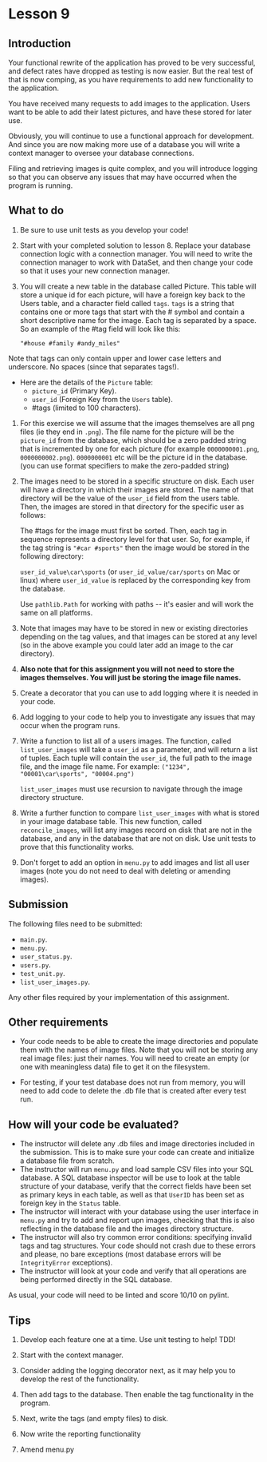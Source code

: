 
# Lesson 9

## Introduction

Your functional rewrite of the application has proved to be very successful, and defect rates have dropped as testing is now easier. But the real test of that is now comping, as you have requirements to add new functionality to the application.

You have received many requests to add images to the application. Users want to be able to add their latest pictures, and have these stored for later use.

Obviously, you will continue to use a functional approach for development. And since you are now making more use of a database you will write a context manager to oversee your database connections.

Filing and retrieving images is quite complex, and you will introduce logging so that you can observe any issues that may have occurred when the program is running.

## What to do

1. Be sure to use unit tests as you develop your code!

1. Start with your completed solution to lesson 8. Replace your database connection logic with a connection manager. You will need to write the connection manager to work with DataSet, and then change your code so that it uses your new connection manager.

1. You will create a new table in the database called Picture. This table will store a unique id for each picture, will have a foreign key back to the Users table, and a character field called ``tags``. ``tags`` is a string that contains one or more tags that start with the # symbol and contain a short descriptive name for the image. Each tag is separated by a space. So an example of the #tag field will look like this:

    `"#house #family #andy_miles"`

Note that tags can only contain upper and lower case letters and underscore. No spaces (since that separates tags!).

* Here are the details of the ``Picture`` table:
    * ``picture_id`` (Primary Key).
    * ``user_id`` (Foreign Key from the ``Users`` table).
    * #tags (limited to 100 characters).

1. For this exercise we will assume that the images themselves are all png files (ie they end in ``.png``). The file name for the picture will be the ``picture_id`` from the database, which should be a zero padded string that is incremented by one for each picture (for example ``0000000001.png``, ``0000000002.png``). ``0000000001`` etc will be the picture id in the database. (you can use format specifiers to make the zero-padded string)

2. The images need to be stored in a specific structure on disk. Each user will have a directory in which their images are stored. The name of that directory will be the value of the ``user_id`` field from the users table. Then, the images are stored in that directory for the specific user as follows:

    The #tags for the image must first be sorted. Then, each tag in sequence represents a directory level for that user. So, for example, if the tag string is
    ``"#car #sports"`` then the image would be stored in the following directory:

    ``user_id_value\car\sports`` (or ``user_id_value/car/sports`` on Mac or linux) where ``user_id_value`` is replaced by the corresponding key from the database.

    Use ``pathlib.Path`` for working with paths -- it's easier and will work the same on all platforms.

3. Note that images may have to be stored in new or existing directories depending on the tag values, and that images can be stored at any level (so in the above example you could later add an image to the car directory).

4. **Also note that for this assignment you will not need to store the images themselves. You will just be storing the image file names.**

5. Create a decorator that you can use to add logging where it is needed in your code.

6. Add logging to your code to help you to investigate any issues that may occur when the program runs.

7. Write a function to list all of a users images. The function, called ``list_user_images`` will take a ``user_id`` as a parameter, and will return a list of tuples. Each tuple will contain the ``user_id``, the full path to the image file, and the image file name. For example:
    ``("1234", "00001\car\sports", "00004.png")``

    ``list_user_images`` must use recursion to navigate through the image directory structure.

8. Write a further function to compare ``list_user_images`` with what is stored in your image database table. This new function, called ``reconcile_images``, will list any images record on disk that are not in the database, and any in the database that are not on disk. Use unit tests to prove that this functionality works.

9. Don't forget to add an option in ``menu.py`` to add images and list all user images (note you do not need to deal with deleting or amending images).

## Submission

The following files need to be submitted:

* ``main.py``.
* ``menu.py``.
* ``user_status.py``.
* ``users.py``.
* ``test_unit.py``.
* ``list_user_images.py``.

Any other files required by your implementation of this assignment.

## Other requirements

* Your code needs to be able to create the image directories and populate them with the names of image files. Note that you will not be storing any real image files: just their names. You will need to create an empty (or one with meaningless data) file to get it on the filesystem.

* For testing, if your test database does not run from memory, you will need to add code to delete the .db file that is created after every test run.

## How will your code be evaluated?

* The instructor will delete any .db files and image directories included in the submission. This is to make sure your code can create and initialize a database file from scratch.
* The instructor will run ``menu.py`` and load sample CSV files into your SQL database. A SQL database inspector will be use to look at the table structure of your database, verify that the correct fields have been set as primary keys in each table, as well as that ``UserID`` has been set as foreign key in the ``Status`` table.
* The instructor will interact with your database using the user interface in ``menu.py`` and try to add and report upn images, checking that this is also reflecting in the database file and the images directory structure.
* The instructor will also try common error conditions: specifying invalid tags and tag structures. Your code should not crash due to these errors and please, no bare exceptions (most database errors will be ``IntegrityError`` exceptions).
* The instructor will look at your code and verify that all operations are being performed directly in the SQL database.

As usual, your code will need to be linted and score 10/10 on pylint.

## Tips

1. Develop each feature one at a time. Use unit testing to help! TDD!

2. Start with the context manager.

3. Consider adding the logging decorator next, as it may help you to develop the rest of the functionality.

4. Then add tags to the database. Then enable the tag functionality in the program.

5. Next, write the tags (and empty files) to disk.

6. Now write the reporting functionality

7. Amend menu.py

